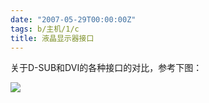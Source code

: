 ```yaml
---
date: "2007-05-29T00:00:00Z"
tags: b/主机/1/c
title: 液晶显示器接口
---
```


关于D-SUB和DVI的各种接口的对比，参考下图：

![](http://du1ab.one/images/2007/if.jpg)
